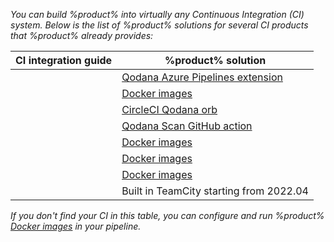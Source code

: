 [//]: # (title: Integration with CI systems)

<var name="azure" value="https://marketplace.visualstudio.com/items?itemName=JetBrains.qodana"/>
<var name="circleci" value="https://circleci.com/developer/orbs/orb/jetbrains/qodana"/>
<var name="github" value="https://github.com/marketplace/actions/qodana-scan"/>

You can build %product% into virtually any Continuous Integration (CI) system. Below is the list of %product% solutions
for several CI products that %product% already provides: 

| CI integration guide          | %product% solution                          |
|-------------------------------|---------------------------------------------|
| [](qodana-azure-pipelines.md) | [Qodana Azure Pipelines extension](%azure%) |
| [](bitbucket.md)              | [Docker images](docker-images.md)           |
| [](circleci.md)               | [CircleCI Qodana orb](%circleci%)           |
| [](github.md)                 | [Qodana Scan GitHub action](%github%)       |
| [](gitlab.md)                 | [Docker images](docker-images.md)           |
| [](jenkins.md)                | [Docker images](docker-images.md)           |
| [](space-automation.md)       | [Docker images](docker-images.md)           |
| [](teamcity.md)               | Built in TeamCity starting from 2022.04     |

If you don't find your CI in this table, you can configure and run %product% [Docker images](docker-images.md) in your pipeline. 


